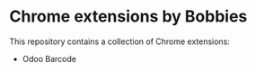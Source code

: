 Chrome extensions by Bobbies
============================

This repository contains a collection of Chrome extensions:

* Odoo Barcode


